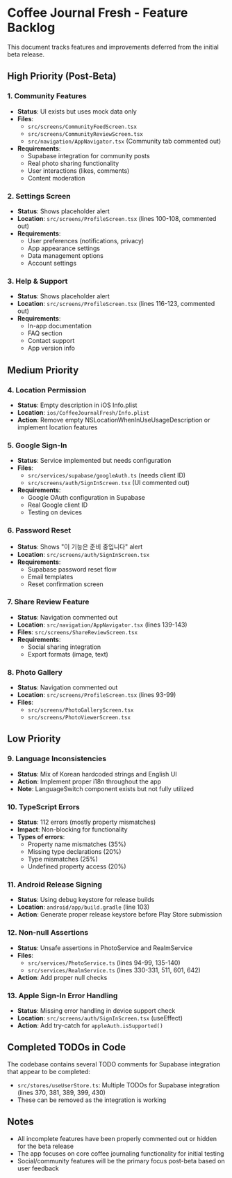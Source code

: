 # Coffee Journal Fresh - Feature Backlog

This document tracks features and improvements deferred from the initial beta release.

## High Priority (Post-Beta)

### 1. Community Features
- **Status**: UI exists but uses mock data only
- **Files**: 
  - `src/screens/CommunityFeedScreen.tsx`
  - `src/screens/CommunityReviewScreen.tsx`
  - `src/navigation/AppNavigator.tsx` (Community tab commented out)
- **Requirements**:
  - Supabase integration for community posts
  - Real photo sharing functionality
  - User interactions (likes, comments)
  - Content moderation

### 2. Settings Screen
- **Status**: Shows placeholder alert
- **Location**: `src/screens/ProfileScreen.tsx` (lines 100-108, commented out)
- **Requirements**:
  - User preferences (notifications, privacy)
  - App appearance settings
  - Data management options
  - Account settings

### 3. Help & Support
- **Status**: Shows placeholder alert
- **Location**: `src/screens/ProfileScreen.tsx` (lines 116-123, commented out)
- **Requirements**:
  - In-app documentation
  - FAQ section
  - Contact support
  - App version info

## Medium Priority

### 4. Location Permission
- **Status**: Empty description in iOS Info.plist
- **Location**: `ios/CoffeeJournalFresh/Info.plist`
- **Action**: Remove empty NSLocationWhenInUseUsageDescription or implement location features

### 5. Google Sign-In
- **Status**: Service implemented but needs configuration
- **Files**:
  - `src/services/supabase/googleAuth.ts` (needs client ID)
  - `src/screens/auth/SignInScreen.tsx` (UI commented out)
- **Requirements**:
  - Google OAuth configuration in Supabase
  - Real Google client ID
  - Testing on devices

### 6. Password Reset
- **Status**: Shows "이 기능은 준비 중입니다" alert
- **Location**: `src/screens/auth/SignInScreen.tsx`
- **Requirements**:
  - Supabase password reset flow
  - Email templates
  - Reset confirmation screen

### 7. Share Review Feature
- **Status**: Navigation commented out
- **Location**: `src/navigation/AppNavigator.tsx` (lines 139-143)
- **Files**: `src/screens/ShareReviewScreen.tsx`
- **Requirements**:
  - Social sharing integration
  - Export formats (image, text)

### 8. Photo Gallery
- **Status**: Navigation commented out
- **Location**: `src/screens/ProfileScreen.tsx` (lines 93-99)
- **Files**: 
  - `src/screens/PhotoGalleryScreen.tsx`
  - `src/screens/PhotoViewerScreen.tsx`

## Low Priority

### 9. Language Inconsistencies
- **Status**: Mix of Korean hardcoded strings and English UI
- **Action**: Implement proper i18n throughout the app
- **Note**: LanguageSwitch component exists but not fully utilized

### 10. TypeScript Errors
- **Status**: 112 errors (mostly property mismatches)
- **Impact**: Non-blocking for functionality
- **Types of errors**:
  - Property name mismatches (35%)
  - Missing type declarations (20%)
  - Type mismatches (25%)
  - Undefined property access (20%)

### 11. Android Release Signing
- **Status**: Using debug keystore for release builds
- **Location**: `android/app/build.gradle` (line 103)
- **Action**: Generate proper release keystore before Play Store submission

### 12. Non-null Assertions
- **Status**: Unsafe assertions in PhotoService and RealmService
- **Files**:
  - `src/services/PhotoService.ts` (lines 94-99, 135-140)
  - `src/services/RealmService.ts` (lines 330-331, 511, 601, 642)
- **Action**: Add proper null checks

### 13. Apple Sign-In Error Handling
- **Status**: Missing error handling in device support check
- **Location**: `src/screens/auth/SignInScreen.tsx` (useEffect)
- **Action**: Add try-catch for `appleAuth.isSupported()`

## Completed TODOs in Code
The codebase contains several TODO comments for Supabase integration that appear to be completed:
- `src/stores/useUserStore.ts`: Multiple TODOs for Supabase integration (lines 370, 381, 389, 399, 430)
- These can be removed as the integration is working

## Notes
- All incomplete features have been properly commented out or hidden for the beta release
- The app focuses on core coffee journaling functionality for initial testing
- Social/community features will be the primary focus post-beta based on user feedback
